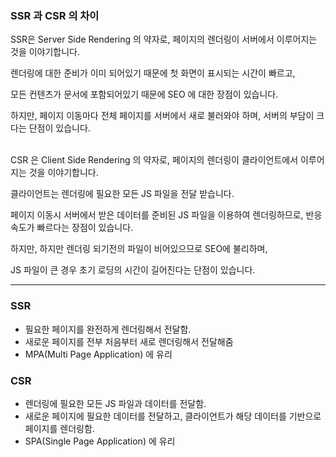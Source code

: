 ### SSR 과 CSR 의 차이

SSR은 Server Side Rendering 의 약자로, 페이지의 렌더링이 서버에서 이루어지는 것을 이야기합니다.

렌더링에 대한 준비가 이미 되어있기 때문에 첫 화면이 표시되는 시간이 빠르고, 

모든 컨텐츠가 문서에 포함되어있기 때문에 SEO 에 대한 장점이 있습니다.

하지만, 페이지 이동마다 전체 페이지를 서버에서 새로 불러와야 하며, 서버의 부담이 크다는 단점이 있습니다.
<br><br>

CSR 은 Client Side Rendering 의 약자로, 페이지의 렌더링이 클라이언트에서 이루어지는 것을 이야기합니다.

클라이언트는 렌더링에 필요한 모든 JS 파일을 전달 받습니다.

페이지 이동시 서버에서 받은 데이터를 준비된 JS 파일을 이용하여 렌더링하므로, 반응속도가 빠르다는 장점이 있습니다.

하지만, 하지만 렌더링 되기전의 파일이 비어있으므로 SEO에 불리하며,

JS 파일이 큰 경우 초기 로딩의 시간이 길어진다는 단점이 있습니다.

---

### SSR
- 필요한 페이지를 완전하게 렌더링해서 전달함.
- 새로운 페이지를 전부 처음부터 새로 렌더링해서 전달해줌
- MPA(Multi Page Application) 에 유리

### CSR
- 렌더링에 필요한 모든 JS 파일과 데이터를 전달함.
- 새로운 페이지에 필요한 데이터를 전달하고, 클라이언트가 해당 데이터를 기반으로 페이지를 렌더링함.
- SPA(Single Page Application) 에 유리

